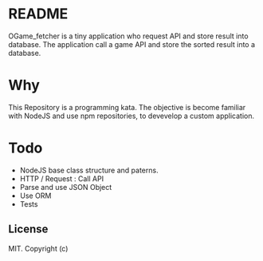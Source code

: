 # README
OGame_fetcher is a tiny application who request API and store result into database. The application call a game API and store the sorted result into a database.

# Why
This Repository is a programming kata.
The objective is become familiar with NodeJS and use npm repositories, to devevelop a custom application.

# Todo
- NodeJS base class structure and paterns.
- HTTP / Request : Call API
- Parse and use JSON Object
- Use ORM
- Tests


## License

MIT. Copyright (c)